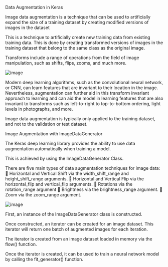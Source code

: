 Data Augmentation in Keras

Image data augmentation is a technique that can be used to artificially expand the size of a training dataset by creating modified versions of images in the dataset

This is a technique to artificially create new training data from existing training data. This is done by creating transformed versions of images in the training dataset that belong to the same class as the original image.

Transforms include a range of operations from the field of image manipulation, such as shifts, flips, zooms, and much more.

 ![image](https://user-images.githubusercontent.com/73527677/125440593-c6937bd6-38d7-48f7-b6b5-cec433c35293.png)

Modern deep learning algorithms, such as the convolutional neural network, or CNN, can learn features that are invariant to their location in the image. Nevertheless, augmentation can further aid in this transform invariant approach to learning and can aid the model in learning features that are also invariant to transforms such as left-to-right to top-to-bottom ordering, light levels in photographs, and more.

Image data augmentation is typically only applied to the training dataset, and not to the validation or test dataset.


Image Augmentation with ImageDataGenerator

The Keras deep learning library provides the ability to use data augmentation automatically when training a model.

This is achieved by using the ImageDataGenerator Class.

There are five main types of data augmentation techniques for image data:
	Horizontal and Vertical Shift via the width_shift_range and height_shift_range arguments.
	Horizontal and Vertical Flip via the horizontal_flip and vertical_flip arguments.
	Rotations via the rotation_range argument
	Brightness via the brightness_range argument.
	Zoom via the zoom_range argument.

 ![image](https://user-images.githubusercontent.com/73527677/125440652-e173f557-c0fd-489a-89bd-79b182bfc168.png)

First, an instance of the ImageDataGenerator class is constructed.

Once constructed, an iterator can be created for an image dataset. This iterator will return one batch of augmented images for each iteration. 

The iterator is created from an image dataset loaded in memory via the flow() function.

Once the iterator is created, it can be used to train a neural network model by calling the fit_generator() function.
